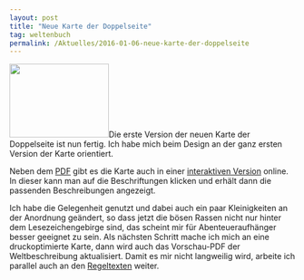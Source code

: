 ```yaml
---
layout: post
title: "Neue Karte der Doppelseite"
tag: weltenbuch
permalink: /Aktuelles/2016-01-06-neue-karte-der-doppelseite
---
```


<p><img alt="" class="floatleft" height="130" src="/www/weltenbuch/titel/DieDoppelseite.png" width="175" />Die erste Version der neuen Karte der Doppelseite ist nun fertig. Ich habe mich beim Design an der ganz ersten Version der Karte orientiert.</p>
<p>Neben dem <a href="/downloads">PDF</a> gibt es die Karte auch in einer <a href="/karte/">interaktiven Version</a> online. In dieser kann man auf die Beschriftungen klicken und erh&auml;lt dann die passenden Beschreibungen angezeigt.</p>
<p>Ich habe die Gelegenheit genutzt und dabei auch ein paar Kleinigkeiten an der Anordnung ge&auml;ndert, so dass jetzt die b&ouml;sen Rassen nicht nur hinter dem Lesezeichengebirge sind, das scheint mir f&uuml;r Abenteueraufh&auml;nger besser geeignet zu sein. Als n&auml;chsten Schritt mache ich mich an eine druckoptimierte Karte, dann wird auch das Vorschau-PDF der Weltbeschreibung aktualisiert. Damit es mir nicht langweilig wird, arbeite ich parallel auch an den <a href="/regelwerkv2/">Regeltexten</a> weiter.</p>

